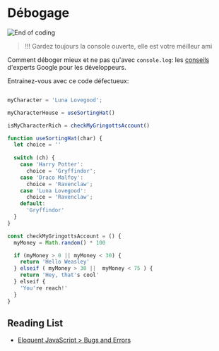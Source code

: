 # Débogage

![End of coding](http://www.commitstrip.com/wp-content/uploads/2016/03/Strip-Reflexion-de-codeur-4-650-final.jpg)

> !!! Gardez toujours la console ouverte, elle est votre méilleur ami

Comment déboger mieux et ne pas qu'avec `console.log`: les [conseils](https://developers.google.com/web/tools/chrome-devtools/javascript/) d'experts Google pour les développeurs.

Entrainez-vous avec ce code défectueux:

```js

myCharacter = 'Luna Lovegood';

myCharacterHouse = useSortingHat()

isMyCharacterRich = checkMyGringottsAccount()

function useSortingHat(char) {
  let choice = ''
  
  switch (ch) {
    case 'Harry Potter':
      choice = 'Gryffindor';
    case 'Draco Malfoy':
      choice = 'Ravenclaw';
    case 'Luna Lovegood':
      choice = 'Ravenclaw';
    default:
      'Gryffindor'
  }
}

const checkMyGringottsAccount = () {
  myMoney = Math.random() * 100

  if (myMoney > 0 || myMoney < 30) {
    return 'Hello Weasley'
  } elseif ( myMoney > 30 ||  myMoney < 75 ) {
    return 'Hey, that's cool'
  } elseif {
    'You're reach!'
  }
}

```

## Reading List

+ [Eloquent JavaScript > Bugs and Errors](https://eloquentjavascript.net/08_error.html)